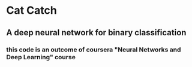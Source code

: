 # Cat Catch

## A deep neural network for binary classification
### this code is an outcome of coursera "Neural Networks and Deep Learning" course